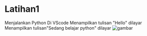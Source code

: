 <h1>Latihan1</h1>

<p1>Menjalankan Python Di VScode</p1>
<p1>Menampilkan tulisan "Hello" dilayar</p1>
<p1> Menampilkan tulisan"Sedang belajar python" dilayar </p1>
 ![gambar](ss1.png)
